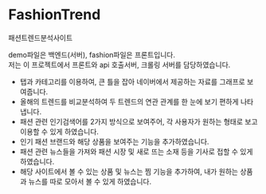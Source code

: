 # FashionTrend
패션트렌드분석사이트

demo파일은 백엔드(서버), fashion파일은 프론트입니다.<br>
저는 이 프로젝트에서 프론트와 api 호출서버, 크롤링 서버를 담당하였습니다.
- 탭과 카테고리를 이용하여, 큰 틀을 잡아 네이버에서 제공하는 자료를 그래프로 보여줍니다.
- 올해의 트렌드를 비교분석하여 두 트렌드의 연관 관계를 한 눈에 보기 편하게 나타냅니다.
- 패션 관련 인기검색어를 2가지 방식으로 보여주어, 각 사용자가 원하는 형태로 보고 이용할 수 있게 하였습니다.
- 인기 패션 브랜드와 해당 상품을 보여주는 기능을 추가하였습니다.
- 패션 관련 뉴스들을 가져와 패션 시장 및 새로 뜨는 소재 등을 기사로 접할 수 있게 하였습니다.
- 해당 사이트에서 볼 수 있는 상품 및 뉴스는 찜 기능을 추가하여, 내가 원하는 상품과 뉴스를 따로 모아서 볼 수 있게 하였습니다.
